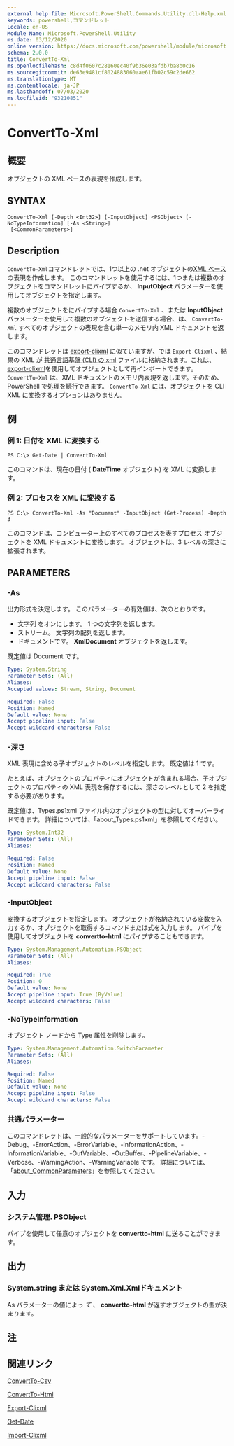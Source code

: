 ```yaml
---
external help file: Microsoft.PowerShell.Commands.Utility.dll-Help.xml
keywords: powershell,コマンドレット
Locale: en-US
Module Name: Microsoft.PowerShell.Utility
ms.date: 03/12/2020
online version: https://docs.microsoft.com/powershell/module/microsoft.powershell.utility/convertto-xml?view=powershell-7&WT.mc_id=ps-gethelp
schema: 2.0.0
title: ConvertTo-Xml
ms.openlocfilehash: c8d4f0607c28160ec40f9b36e03afdb7ba8b0c16
ms.sourcegitcommit: de63e9481cf8024883060aae61fb02c59c2de662
ms.translationtype: MT
ms.contentlocale: ja-JP
ms.lasthandoff: 07/03/2020
ms.locfileid: "93210851"
---
```

# ConvertTo-Xml

## 概要
オブジェクトの XML ベースの表現を作成します。

## SYNTAX

```
ConvertTo-Xml [-Depth <Int32>] [-InputObject] <PSObject> [-NoTypeInformation] [-As <String>]
 [<CommonParameters>]
```

## Description

`ConvertTo-Xml`コマンドレットでは、1つ以上の .net オブジェクトの[XML ベース](/dotnet/api/system.xml.xmldocument)の表現を作成します。 このコマンドレットを使用するには、1つまたは複数のオブジェクトをコマンドレットにパイプするか、 **InputObject** パラメーターを使用してオブジェクトを指定します。

複数のオブジェクトをにパイプする場合 `ConvertTo-Xml` 、または **InputObject** パラメーターを使用して複数のオブジェクトを送信する場合、は、 `ConvertTo-Xml` すべてのオブジェクトの表現を含む単一のメモリ内 XML ドキュメントを返します。

このコマンドレットは [export-clixml](./Export-Clixml.md) に似ていますが、では `Export-Clixml` 、結果の XML が [共通言語基盤 (CLI) の xml](https://www.ecma-international.org/publications/standards/Ecma-335.htm) ファイルに格納されます。これは、 [export-clixml](./Import-Clixml.md)を使用してオブジェクトとして再インポートできます。 `ConvertTo-Xml` は、XML ドキュメントのメモリ内表現を返します。そのため、PowerShell で処理を続行できます。 `ConvertTo-Xml` には、オブジェクトを CLI XML に変換するオプションはありません。

## 例

### 例 1: 日付を XML に変換する

```
PS C:\> Get-Date | ConvertTo-Xml
```

このコマンドは、現在の日付 ( **DateTime** オブジェクト) を XML に変換します。

### 例 2: プロセスを XML に変換する

```
PS C:\> ConvertTo-Xml -As "Document" -InputObject (Get-Process) -Depth 3
```

このコマンドは、コンピューター上のすべてのプロセスを表すプロセス オブジェクトを XML ドキュメントに変換します。 オブジェクトは、3 レベルの深さに拡張されます。

## PARAMETERS

### -As

出力形式を決定します。
このパラメーターの有効値は、次のとおりです。

- 文字列 をオンにします。
1 つの文字列を返します。
- ストリーム。
文字列の配列を返します。
- ドキュメントです。
**XmlDocument** オブジェクトを返します。

既定値は Document です。

```yaml
Type: System.String
Parameter Sets: (All)
Aliases:
Accepted values: Stream, String, Document

Required: False
Position: Named
Default value: None
Accept pipeline input: False
Accept wildcard characters: False
```

### -深さ

XML 表現に含める子オブジェクトのレベルを指定します。 既定値は 1 です。

たとえば、オブジェクトのプロパティにオブジェクトが含まれる場合、子オブジェクトのプロパティの XML 表現を保存するには、深さのレベルとして 2 を指定する必要があります。

既定値は、Types.ps1xml ファイル内のオブジェクトの型に対してオーバーライドできます。 詳細については、「about_Types.ps1xml」を参照してください。

```yaml
Type: System.Int32
Parameter Sets: (All)
Aliases:

Required: False
Position: Named
Default value: None
Accept pipeline input: False
Accept wildcard characters: False
```

### -InputObject

変換するオブジェクトを指定します。 オブジェクトが格納されている変数を入力するか、オブジェクトを取得するコマンドまたは式を入力します。 パイプを使用してオブジェクトを **convertto-html** にパイプすることもできます。

```yaml
Type: System.Management.Automation.PSObject
Parameter Sets: (All)
Aliases:

Required: True
Position: 0
Default value: None
Accept pipeline input: True (ByValue)
Accept wildcard characters: False
```

### -NoTypeInformation

オブジェクト ノードから Type 属性を削除します。

```yaml
Type: System.Management.Automation.SwitchParameter
Parameter Sets: (All)
Aliases:

Required: False
Position: Named
Default value: None
Accept pipeline input: False
Accept wildcard characters: False
```

### 共通パラメーター

このコマンドレットは、一般的なパラメーターをサポートしています。-Debug、-ErrorAction、-ErrorVariable、-InformationAction、-InformationVariable、-OutVariable、-OutBuffer、-PipelineVariable、-Verbose、-WarningAction、-WarningVariable です。 詳細については、「[about_CommonParameters](https://go.microsoft.com/fwlink/?LinkID=113216)」を参照してください。

## 入力

### システム管理. PSObject

パイプを使用して任意のオブジェクトを **convertto-html** に送ることができます。

## 出力

### System.string または System.Xml.Xmlドキュメント

As パラメーターの値によっ *て* 、 **convertto-html** が返すオブジェクトの型が決まります。

## 注

## 関連リンク

[ConvertTo-Csv](ConvertTo-Csv.md)

[ConvertTo-Html](ConvertTo-Html.md)

[Export-Clixml](Export-Clixml.md)

[Get-Date](Get-Date.md)

[Import-Clixml](Import-Clixml.md)
